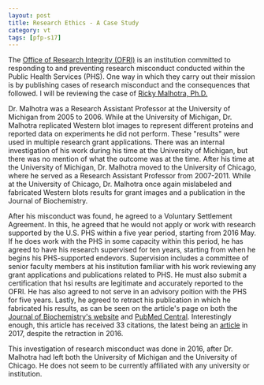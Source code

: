 ```yaml
---
layout: post
title: Research Ethics - A Case Study
category: vt
tags: [pfp-s17]
---
```


The [Office of Research Integrity (OFRI)](https://ori.hhs.gov/) is an institution committed to responding to and preventing research misconduct conducted within the Public Health Services (PHS). One way in which they carry out their mission is by publishing cases of research misconduct and the consequences that followed. I will be reviewing the case of [Ricky Malhotra, Ph.D.](https://ori.hhs.gov/content/case-summary-malhotra-ricky) 

Dr. Malhotra was a Research Assistant Professor at the University of Michigan from 2005 to 2006. While at the University of Michigan, Dr. Malhotra replicated Western blot images to represent different proteins and reported data on experiments he did not perform. These "results" were used in multiple research grant applications. There was an internal investigation of his work during his time at the University of Michigan, but there was no mention of what the outcome was at the time. After his time at the University of Michigan, Dr. Malhotra moved to the University of Chicago, where he served as a Research Assistant Professor from 2007-2011. While at the University of Chicago, Dr. Malhotra once again mislabeled and fabricated Western blots results for grant images and a publication in the Journal of Biochemistry. 

After his misconduct was found, he agreed to a Voluntary Settlement Agreement. In this, he agreed that he would not apply or work with research supported by the U.S. PHS within a five year period, starting from 2016 May. If he does work with the PHS in some capacity within this period, he has agreed to have his research supervised for ten years, starting from when he begins his PHS-supported endevors. Supervision includes a committee of senior faculty members at his institution familiar with his work reviewing any grant applications and publications related to PHS. He must also submit a certification that hsi results are legitimate and accurately reported to the OFRI. He has also agreed to not serve in an advisory poition with the PHS for five years. Lastly, he agreed to retract his publication in which he fabricated his results, as can be seen on the article's page on both the [Journal of Biochemistry's website](http://www.jbc.org/content/285/18/13748.long) and [PubMed Central](https://www.ncbi.nlm.nih.gov/pmc/articles/PMC2859538/). Interestingly enough, this article has received 33 citations, the latest being an [article](http://www.sciencedirect.com/science/article/pii/S0925443917300315) in 2017, despite the retraction in 2016. 

This investigation of research misconduct was done in 2016, after Dr. Malhotra had left both the University of Michigan and the University of Chicago. He does not seem to be currently affiliated with any university or institution.
